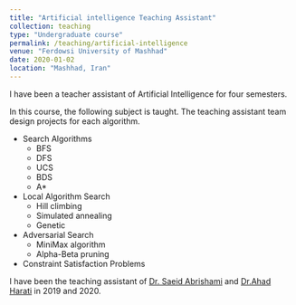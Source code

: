 ```yaml
---
title: "Artificial intelligence Teaching Assistant"
collection: teaching
type: "Undergraduate course"
permalink: /teaching/artificial-intelligence
venue: "Ferdowsi University of Mashhad"
date: 2020-01-02
location: "Mashhad, Iran"
---
```

I have been a teacher assistant of Artificial Intelligence for four semesters.

In this course, the following subject is taught. The teaching assistant team design projects for each algorithm.
- Search Algorithms
  - BFS
  - DFS
  - UCS
  - BDS
  - A*
- Local Algorithm Search
  - Hill climbing
  - Simulated annealing
  - Genetic
- Adversarial Search
  - MiniMax algorithm
  - Alpha-Beta pruning
- Constraint Satisfaction Problems  

I have been the teaching assistant of [Dr. Saeid Abrishami](http://s-abrishami.profcms.um.ac.ir/) and [Dr.Ahad Harati](http://a.harati.profcms.um.ac.ir/) in 2019 and 2020.
